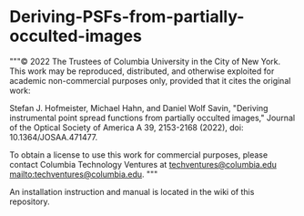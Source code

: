 # Deriving-PSFs-from-partially-occulted-images
"""© 2022 The Trustees of Columbia University in the City of New York. 
This work may be reproduced, distributed, and otherwise exploited for 
academic non-commercial purposes only, provided that it cites the original work: 

 Stefan J. Hofmeister, Michael Hahn, and Daniel Wolf Savin, "Deriving instrumental point spread functions from partially occulted images," 
 Journal of the Optical Society of America A 39, 2153-2168 (2022), doi: 10.1364/JOSAA.471477.

To obtain a license to use this work for commercial purposes, please contact 
Columbia Technology Ventures at techventures@columbia.edu <mailto:techventures@columbia.edu>. 
"""

An installation instruction and manual is located in the wiki of this repository.
